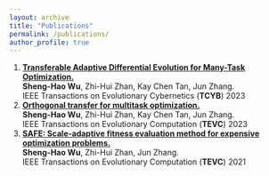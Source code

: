 ```yaml
---
layout: archive
title: "Publications"
permalink: /publications/
author_profile: true
---
```


1. [**Transferable Adaptive Differential Evolution for Many-Task Optimization.**](https://ieeexplore.ieee.org/abstract/document/10040733) <br> **Sheng-Hao Wu**, Zhi-Hui Zhan, Kay Chen Tan, Jun Zhang. <br> IEEE Transactions on Evolutionary Cybernetics (**TCYB**) 2023
2. [**Orthogonal transfer for multitask optimization.**](https://ieeexplore.ieee.org/abstract/document/9737234) <br> **Sheng-Hao Wu**, Zhi-Hui Zhan, Kay Chen Tan, Jun Zhang. <br> IEEE Transactions on Evolutionary Computation (**TEVC**) 2023
3. [**SAFE: Scale-adaptive fitness evaluation method for expensive optimization problems.**](https://ieeexplore.ieee.org/abstract/document/9324797) <br> **Sheng-Hao Wu**, Zhi-Hui Zhan, Jun Zhang. <br> IEEE Transactions on Evolutionary Computation (**TEVC**) 2021
